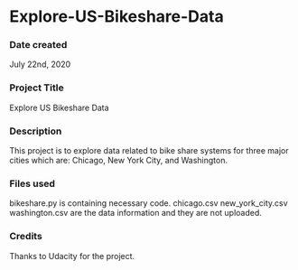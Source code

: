 # Explore-US-Bikeshare-Data
### Date created
July 22nd, 2020

### Project Title
Explore US Bikeshare Data

### Description
This project is to explore data related to bike share systems for three major cities which are: Chicago, New York City, and Washington.

### Files used
bikeshare.py is containing necessary code.
chicago.csv  new_york_city.csv  washington.csv are the data information and they are not uploaded. 

### Credits
Thanks to Udacity for the project.
